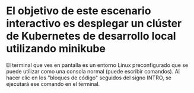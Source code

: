 # El objetivo de este escenario interactivo es desplegar un clúster de Kubernetes de desarrollo local utilizando minikube #

El terminal que ves en pantalla es un entorno Linux preconfigurado que se puede utilizar como una consola normal (puede escribir comandos).
Al hacer clic en los "bloques de código" seguidos del signo INTRO, se ejecutará ese comando en el terminal.